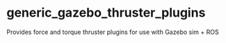 # generic_gazebo_thruster_plugins
Provides force and torque thruster plugins for use with Gazebo sim + ROS
